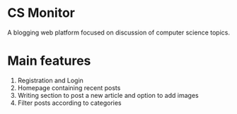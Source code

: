 # CS Monitor
A blogging web platform focused on discussion of computer science topics. 
# Main features
1. Registration and Login
2. Homepage containing recent posts
3. Writing section to post a new article and option to add images
4. Filter posts according to categories
